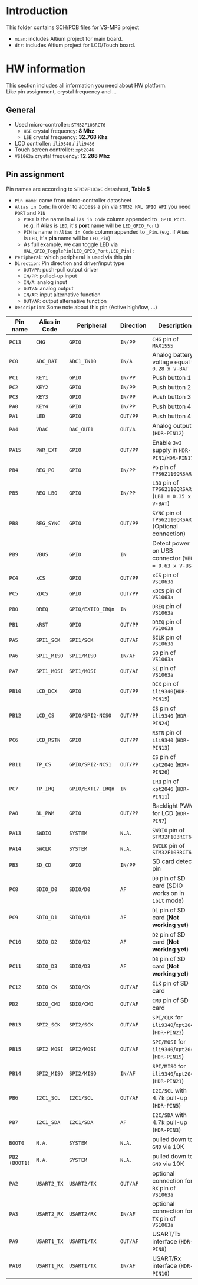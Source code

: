# Introduction

This folder contains SCH/PCB files for VS-MP3 project
- `mian`: includes Altium project for main board.
- `dtr`: includes Altium project for LCD/Touch board.

# HW information 

This section includes all information you need about HW platform.  
Like pin assignment, crystal frequency and ...

## General 
- Used micro-controller: `STM32F103RCT6`
  - `HSE` crystal frequency: **8 Mhz**
  - `LSE` crystal frequency: **32.768 Khz**
- LCD controller: `ili9340` / `ili9486`
- Touch screen controller: `xpt2046`
- `VS1063a` crystal frequency: **12.288 Mhz**


## Pin assignment

Pin names are according to `STM32F103xC` datasheet, **Table 5**
- `Pin name`: came from micro-controller datasheet
- `Alias in Code`: In order to access a pin via `STM32 HAL GPIO API` you need `PORT` and `PIN`
  - `PORT` is the name in `Alias in Code` column appended to `_GPIO_Port`. (e.g. if Alias is `LED`, it's **port** name will be `LED_GPIO_Port`)
  - `PIN` is name in `Alias in Code` column appended to `_Pin`. (e.g. if Alias is `LED`, it's **pin** name will be `LED_Pin`)
  - As full example, we can toggle LED via `HAL_GPIO_TogglePin(LED_GPIO_Port,LED_Pin);`
- `Peripheral`: which peripheral is used via this pin 
- `Direction`: Pin direction and driver/input type
  - `OUT/PP`: push-pull output driver
  - `IN/PP`: pulled-up input
  - `IN/A`: analog input
  - `OUT/A`: analog output
  - `IN/AF`: input alternative function
  - `OUT/AF`: output alternative function
- `Description`: Some note about this pin (Active high/low, ...)

| Pin name  	| Alias in Code | Peripheral 		| Direction | Description 											|
| --------------| --------------| ------------------| ----------| ------------------------------------------------------|
| `PC13`    	| `CHG`			| `GPIO`			| `IN/PP`	| `CHG` pin of `MAX1555`   								|
| `PC0`     	| `ADC_BAT`		| `ADC1_IN10`		| `IN/A`	| Analog battery voltage equal to `0.28 x V-BAT` 		|
| `PC1`     	| `KEY1`		| `GPIO`			| `IN/PP`	| Push button 1  										|
| `PC2`			| `KEY2`		| `GPIO`			| `IN/PP`	| Push button 2  										|
| `PC3`			| `KEY3`		| `GPIO`			| `IN/PP`	| Push button 3  										|
| `PA0`			| `KEY4`		| `GPIO`			| `IN/PP`	| Push button 4  										|
| `PA1`			| `LED`			| `GPIO`			| `OUT/PP`	| Push button 4  										|
| `PA4`			| `VDAC`		| `DAC_OUT1`		| `OUT/A`	| Analog output (`HDR-PIN12`)							|
| `PA15`		| `PWR_EXT`		| `GPIO`			| `OUT/PP`	| Enable `3v3` supply in `HDR-PIN1`/`HDR-PIN17`			|
| `PB4`			| `REG_PG`		| `GPIO`			| `IN/PP`	| `PG` pin of `TPS62110QRSARQ1`							|
| `PB5`			| `REG_LBO`		| `GPIO`			| `IN/PP`	| `LBO` pin of `TPS62110QRSARQ1` (`LBI = 0.35 x V-BAT`)	|
| `PB8`			| `REG_SYNC`	| `GPIO`			| `OUT/PP`	| `SYNC` pin of `TPS62110QRSARQ1` (Optional connection)	|
| `PB9`			| `VBUS`		| `GPIO`			| `IN`		| Detect power on USB connector (`VBUS = 0.63 x V-USB`)	|
| `PC4`			| `xCS`			| `GPIO`			| `OUT/PP`	| `xCS` pin of `VS1063a`								|
| `PC5`			| `xDCS`		| `GPIO`			| `OUT/PP`	| `xDCS` pin of `VS1063a`								|
| `PB0`			| `DREQ`		| `GPIO/EXTI0_IRQn`	| `IN`		| `DREQ` pin of `VS1063a`								|
| `PB1`			| `xRST`		| `GPIO`			| `OUT/PP`	| `DREQ` pin of `VS1063a`								|
| `PA5`			| `SPI1_SCK`	| `SPI1/SCK`		| `OUT/AF`	| `SCLK` pin of `VS1063a`								|
| `PA6`			| `SPI1_MISO`	| `SPI1/MISO`		| `IN/AF`	| `SO` pin of `VS1063a`									|
| `PA7`			| `SPI1_MOSI`	| `SPI1/MOSI`		| `OUT/AF`	| `SI` pin of `VS1063a`									|
| `PB10`		| `LCD_DCX`		| `GPIO`			| `OUT/PP`	| `DCX` pin of `ili9340`(`HDR-PIN15`)					|
| `PB12`		| `LCD_CS`		| `GPIO/SPI2-NCS0`	| `OUT/PP`	| `CS` pin of `ili9340` (`HDR-PIN24`)					|
| `PC6`			| `LCD_RSTN`	| `GPIO`			| `OUT/PP`	| `RSTN` pin of `ili9340` (`HDR-PIN13`)					|
| `PB11`		| `TP_CS`		| `GPIO/SPI2-NCS1`	| `OUT/PP`	| `CS` pin of `xpt2046` (`HDR-PIN26`)					|
| `PC7`			| `TP_IRQ`		| `GPIO/EXTI7_IRQn`	| `IN`		| `IRQ` pin of `xpt2046` (`HDR-PIN11`)					|
| `PA8`			| `BL_PWM`		| `GPIO`			| `OUT/PP`	| Backlight PWM for LCD (`HDR-PIN7`)					|
| `PA13`		| `SWDIO`		| `SYSTEM`			| `N.A.`	| `SWDIO` pin of `STM32F103RCT6`						|
| `PA14`		| `SWCLK`		| `SYSTEM`			| `N.A.`	| `SWCLK` pin of `STM32F103RCT6`						|
| `PB3`			| `SD_CD`		| `GPIO`			| `IN/PP`	| SD card detect pin 									|
| `PC8`			| `SDIO_D0`		| `SDIO/D0`			| `AF`		| `D0` pin of SD card (SDIO works on in `1bit` mode)	|
| `PC9`			| `SDIO_D1`		| `SDIO/D1`			| `AF`		| `D1` pin of SD card	(**Not working yet**)			|
| `PC10`		| `SDIO_D2`		| `SDIO/D2`			| `AF`		| `D2` pin of SD card	(**Not working yet**)			|
| `PC11`		| `SDIO_D3`		| `SDIO/D3`			| `AF`		| `D3` pin of SD card	(**Not working yet**)			|
| `PC12`		| `SDIO_CK`		| `SDIO/CK`			| `OUT/AF`	| `CLK` pin of SD card									|
| `PD2`			| `SDIO_CMD`	| `SDIO/CMD`		| `OUT/AF`	| `CMD` pin of SD card									|
| `PB13`		| `SPI2_SCK`	| `SPI2/SCK`		| `OUT/AF`	| `SPI/CLK` for `ili9340`/`xpt2046` (`HDR-PIN23`)		|
| `PB15`		| `SPI2_MOSI`	| `SPI2/MOSI`		| `OUT/AF`	| `SPI/MOSI` for `ili9340`/`xpt2046` (`HDR-PIN19`)		|
| `PB14`		| `SPI2_MISO`	| `SPI2/MISO`		| `IN/AF`	| `SPI/MISO` for `ili9340`/`xpt2046` (`HDR-PIN21`)		|
| `PB6`			| `I2C1_SCL`	| `I2C1/SCL`		| `OUT/AF`	| `I2C/SCL` with 4.7k pull-up (`HDR-PIN5`)				|
| `PB7`			| `I2C1_SDA`	| `I2C1/SDA`		| `AF`		| `I2C/SDA` with 4.7k pull-up (`HDR-PIN3`)				|
| `BOOT0`		| `N.A.`		| `SYSTEM`			| `N.A.`	| pulled down to `GND` via 10K							|
| `PB2 (BOOT1)`	| `N.A.`		| `SYSTEM`			| `N.A.`	| pulled down to `GND` via 10K							|
| `PA2`			| `USART2_TX`	| `USART2/TX`		| `OUT/AF`	| optional connection for `RX` pin of `VS1063a`			|
| `PA3`			| `USART2_RX`	| `USART2/RX`		| `IN/AF`	| optional connection for `TX` pin of `VS1063a`			|
| `PA9`			| `USART1_TX`	| `USART1/TX`		| `OUT/AF`	| USART/Tx interface (`HDR-PIN8`)						|
| `PA10`		| `USART1_RX`	| `USART1/TX`		| `IN/AF`	| USART/Rx interface (`HDR-PIN10`)						|


